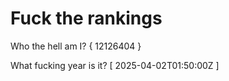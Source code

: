 # Fuck the rankings

Who the hell am I?
{ 12126404 }

What fucking year is it?
[ 2025-04-02T01:50:00Z ]
